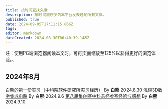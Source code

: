 ```yaml
---
title: 按时间查找文章
description: 按时间顺序罗列本平台发表过的所有文章。
published: true
date: 2024-09-05T17:11:15.866Z
tags: 
editor: markdown
dateCreated: 2024-08-30T06:40:39.145Z
---
```


注：使用PC端浏览器阅读本文时，可将页面缩放至125%以获得更好的浏览体验。、
## 2024年8月
[白熊的第一份实习（中科院软件研究所实习经历）](/IceBear_003/白熊的第一份实习（中科院软件研究所实习经历）) By **白熊** 2024.8.30
[浅谈3D数字集成电路](/IceBear_003/浅谈3D数字集成电路) By **白熊** 2024.9.6
[第八届集创赛中科芯杯参赛经验与感想](/IceBear_003/第八届集创赛中科芯杯参赛经验与感想) By **白熊** 2024.9.10